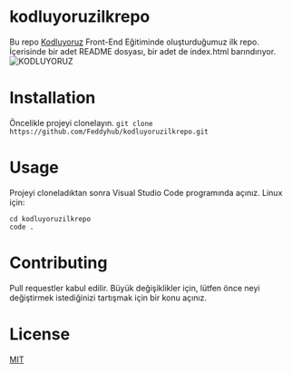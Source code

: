 # kodluyoruzilkrepo
Bu repo [Kodluyoruz](kodluyoruz.org) Front-End Eğitiminde oluşturduğumuz ilk repo. İçerisinde bir adet README dosyası, bir adet de index.html barındırıyor.
![KODLUYORUZ](C:\Users\Ferhat\Documents\github\kodluyoruzilkrepo-1\A.png)
#  Installation
Öncelikle projeyi clonelayın.
`git clone https://github.com/Feddyhub/kodluyoruzilkrepo.git`

#  Usage
Projeyi cloneladıktan sonra Visual Studio Code programında açınız.
Linux için:
```
cd kodluyoruzilkrepo
code .
```
#  Contributing
Pull requestler kabul edilir. Büyük değişiklikler için, lütfen önce neyi değiştirmek istediğinizi tartışmak için bir konu açınız.
#  License
[MIT](https://choosealicense.com/licenses/mit/)


